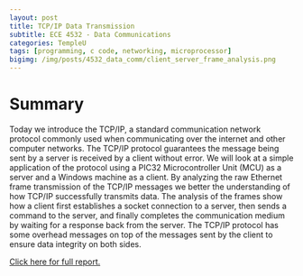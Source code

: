 ```yaml
---
layout: post
title: TCP/IP Data Transmission
subtitle: ECE 4532 - Data Communications
categories: TempleU
tags: [programming, c code, networking, microprocessor]
bigimg: /img/posts/4532_data_comm/client_server_frame_analysis.png
---
```


# Summary
Today we introduce the TCP/IP, a standard communication network protocol 
commonly used when communicating over the internet and other computer 
networks. The TCP/IP protocol guarantees the message being sent by a server 
is received by a client without error. We will look at a simple application
of the protocol using a PIC32 Microcontroller Unit (MCU) as a server and 
a Windows machine as a client. By analyzing the raw Ethernet frame 
transmission of the TCP/IP messages we better the understanding of how 
TCP/IP successfully transmits data. The analysis of the frames show how 
a client first establishes a socket connection to a server, then sends a 
command to the server, and finally completes the communication medium by 
waiting for a response back from the server. The TCP/IP protocol has some 
overhead messages on top of the messages sent by the client to ensure data 
integrity on both sides.  

[Click here for full report.](
https://github.com/dtrejod/myece4532/blob/master/lab4/trejo_devin_004.pdf)
